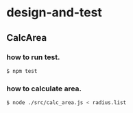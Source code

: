 # design-and-test

## CalcArea

### how to run test.

```bash
$ npm test
```

### how to calculate area.

```bash
$ node ./src/calc_area.js < radius.list
```
